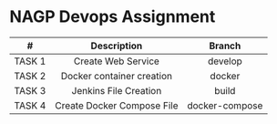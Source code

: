 # NAGP Devops Assignment


|# | Description | Branch |
| :---: | :---: | :---: |
| TASK 1 | Create Web Service | develop
| TASK 2 | Docker container creation | docker
| TASK 3 | Jenkins File Creation | build
| TASK 4 | Create Docker Compose File | docker-compose